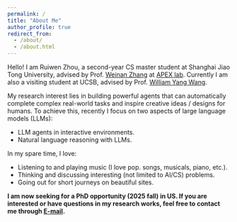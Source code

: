 ```yaml
---
permalink: /
title: "About Me"
author_profile: true
redirect_from: 
  - /about/
  - /about.html
---
```


Hello! I am Ruiwen Zhou, a second-year CS master student at Shanghai Jiao Tong University, advised by Prof. [Weinan Zhang](https://wnzhang.net) at [APEX lab](http://apex.sjtu.edu.cn). Currently I am also a visiting student at UCSB, advised by Prof. [William Yang Wang](https://sites.cs.ucsb.edu/~william/).

My research interest lies in building powerful agents that can automatically complete complex real-world tasks and inspire creative ideas / designs for humans. To achieve this, recently I focus on two aspects of large language models (LLMs):
* LLM agents in interactive environments.
* Natural language reasoning with LLMs.

In my spare time, I love:
* Listening to and playing music (I love pop. songs, musicals, piano, etc.).
* Thinking and discussing interesting (not limited to AI/CS) problems.
* Going out for short journeys on beautiful sites.

**I am now seeking for a PhD opportunity (2025 fall) in US. If you are interested or have questions in my research works, feel free to contact me through [E-mail](mailto:skyriver@sjtu.edu.cn).**

